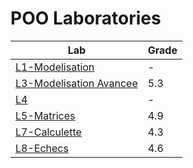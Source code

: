 # POO Laboratories

| Lab | Grade |
|----|----|
|[L1-Modelisation](L1/)|-|
|[L3-Modelisation Avancee](L3/)|5.3|
|[L4](L4/)|-|
|[L5-Matrices](L5/)|4.9|
|[L7-Calculette](L7/)|4.3|
|[L8-Echecs](L8/)|4.6|